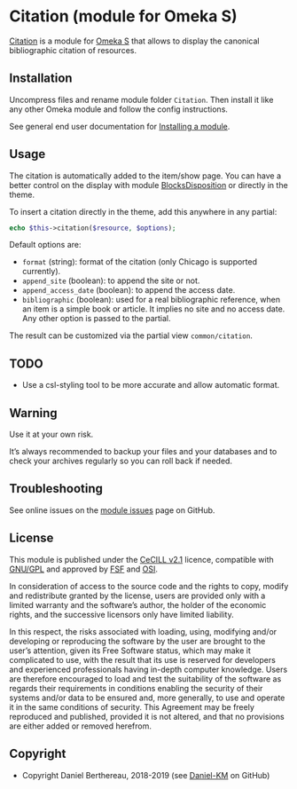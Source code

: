Citation (module for Omeka S)
=============================

[Citation] is a module for [Omeka S] that allows to display the canonical
bibliographic citation of resources.


Installation
------------

Uncompress files and rename module folder `Citation`. Then install it like any
other Omeka module and follow the config instructions.

See general end user documentation for [Installing a module].


Usage
-----

The citation is automatically added to the item/show page. You can have a better
control on the display with module [BlocksDisposition] or directly in the theme.

To insert a citation directly in the theme, add this anywhere in any partial:
```php
echo $this->citation($resource, $options);
```

Default options are:
* `format` (string): format of the citation (only Chicago is supported
  currently).
* `append_site` (boolean): to append the site or not.
* `append_access_date` (boolean): to append the access date.
* `bibliographic` (boolean): used for a real bibliographic reference, when an
  item is a simple book or article. It implies no site and no access date.
  Any other option is passed to the partial.

The result can be customized via the partial view `common/citation`.


TODO
----

* Use a csl-styling tool to be more accurate and allow automatic format.


Warning
-------

Use it at your own risk.

It’s always recommended to backup your files and your databases and to check
your archives regularly so you can roll back if needed.


Troubleshooting
---------------

See online issues on the [module issues] page on GitHub.


License
-------

This module is published under the [CeCILL v2.1] licence, compatible with
[GNU/GPL] and approved by [FSF] and [OSI].

In consideration of access to the source code and the rights to copy, modify and
redistribute granted by the license, users are provided only with a limited
warranty and the software’s author, the holder of the economic rights, and the
successive licensors only have limited liability.

In this respect, the risks associated with loading, using, modifying and/or
developing or reproducing the software by the user are brought to the user’s
attention, given its Free Software status, which may make it complicated to use,
with the result that its use is reserved for developers and experienced
professionals having in-depth computer knowledge. Users are therefore encouraged
to load and test the suitability of the software as regards their requirements
in conditions enabling the security of their systems and/or data to be ensured
and, more generally, to use and operate it in the same conditions of security.
This Agreement may be freely reproduced and published, provided it is not
altered, and that no provisions are either added or removed herefrom.


Copyright
---------

* Copyright Daniel Berthereau, 2018-2019 (see [Daniel-KM] on GitHub)


[Omeka S]: https://omeka.org/s
[Citation]: https://github.com/Daniel-KM/Omeka-S-module-Citation
[Installing a module]: http://dev.omeka.org/docs/s/user-manual/modules/#installing-modules
[BlocksDisposition]: https://github.com/Daniel-KM/Omeka-S-module-BlocksDisposition
[module issues]: https://github.com/Daniel-KM/Omeka-S-module-Citation/issues
[CeCILL v2.1]: https://www.cecill.info/licences/Licence_CeCILL_V2.1-en.html
[GNU/GPL]: https://www.gnu.org/licenses/gpl-3.0.html
[FSF]: https://www.fsf.org
[OSI]: http://opensource.org
[MIT]: http://http://opensource.org/licenses/MIT
[Daniel-KM]: https://github.com/Daniel-KM "Daniel Berthereau"
